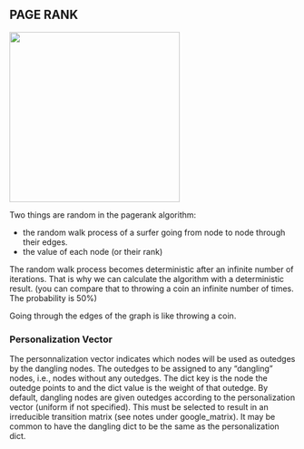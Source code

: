 ## PAGE RANK 
<img src="https://giphy.com/embed/WH29gsBFZIfalzrVBu" width="300">

Two things are random in the pagerank algorithm:
- the random walk process of a surfer going from node to node through their edges.
- the value of each node (or their rank)

The random walk process becomes deterministic after an infinite number of iterations. That is why we can calculate the algorithm with a deterministic result. (you can compare that to throwing a coin an infinite number of times. The probability is 50%)

Going through the edges of the graph is like throwing a coin.


### Personalization Vector
The personnalization vector indicates which nodes will be used as outedges by the dangling nodes.
The outedges to be assigned to any “dangling” nodes, i.e., nodes without any outedges. The dict key is the node the outedge points to and the dict value is the weight of that outedge. By default, dangling nodes are given outedges according to the personalization vector (uniform if not specified). This must be selected to result in an irreducible transition matrix (see notes under google_matrix). It may be common to have the dangling dict to be the same as the personalization dict.